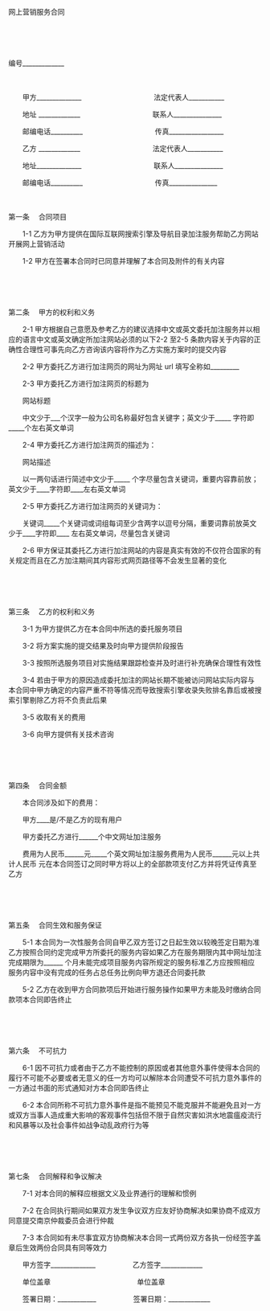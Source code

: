 



网上营销服务合同



 

　　

　　


 编号_____________
 
　　



　　甲方______________　　　　　　　　　　 法定代表人___________

　　地址 _____________　　　　　　　　　　 联系人_______________

　　邮编电话__________　　　　　　　　　　 传真_________________

　　乙方 _____________　　　　　　　　　　 法定代表人___________

　　地址______________　　　　　　　　　　 联系人_______________

　　邮编电话__________　　　　　　　　　　 传真_______________

　　

第一条
　合同项目

　　1-1 乙方为甲方提供在国际互联网搜索引擎及导航目录加注服务帮助乙方网站开展网上营销活动

　　1-2 甲方在签署本合同时已同意并理解了本合同及附件的有关内容

　　

　　

第二条
　甲方的权利和义务

　　2-1 甲方根据自己意愿及参考乙方的建议选择中文或英文委托加注服务并以相应的语言中文或英文确定所加注网站必须的以下2-2 至2-5 条款内容关于内容的正确性合理性可事先向乙方咨询该内容将作为乙方实施方案时的提交内容

　　2-2 甲方委托乙方进行加注网页的网址为网址 url 填写全称如_________

　　2-3 甲方委托乙方进行加注网页的标题为

　　网站标题

　　中文少于___个汉字一般为公司名称最好包含关键字；英文少于_____ 字符即_____个左右英文单词

　　2-4 甲方委托乙方进行加注网页的描述为：

　　网站描述

　　以一两句话进行简述中文少于_____ 个字尽量包含关键词，重要内容靠前放；英文少于____字符即____左右英文单词

　　2-5 甲方委托乙方进行加注网页的关键词为：

　　关键词_____个关键词或词组每词至少含两字以逗号分隔，重要词靠前放英文少于____字符即____ 左右英文单词，尽量包含关键词

　　2-6 甲方保证其委托乙方进行加注网站的内容是真实有效的不仅符合国家的有关规定而且在乙方加注期间其内容形式网页路径等不会发生显著的变化

　　

　　

第三条
　乙方的权利和义务

　　3-1 为甲方提供乙方在本合同中所选的委托服务项目

　　3-2 将方案实施的提交结果及时向甲方提供阶段报告

　　3-3 按照所选服务项目对实施结果跟踪检查并及时进行补充确保合理性有效性

　　3-4 若由于甲方的原因造成委托加注的网站长期不能被访问网站实际内容与本合同中甲方确定的内容严重不符等情况而导致搜索引擎收录失败排名靠后或被搜索引擎剔除乙方将不负责此后果

　　3-5 收取有关的费用

　　3-6 向甲方提供有关技术咨询

　　

　　

第四条
　合同金额

　　本合同涉及如下的费用：

　　甲方____是/不是乙方的现有用户

　　甲方委托乙方进行______个中文网址加注服务

　　费用为人民币______元_____个英文网址加注服务费用为人民币______元以上共计人民币 元在本合同签订之同时甲方将以上的全部款项支付乙方并将凭证传真至乙方

　　

　　

第五条
　合同生效和服务保证

　　5-1 本合同为一次性服务合同自甲乙双方签订之日起生效以较晚签定日期为准乙方按照合同约定完成甲方所委托的服务内容如果乙方在服务期限内其中网址加注完成期限为______ 个月未能完成项目服务内容所规定的服务标准乙方应按照相应服务内容中没有完成的任务占总任务比例向甲方退还合同委托款

　　5-2 乙方在收到甲方合同款项后开始进行服务操作如果甲方未能及时缴纳合同款项本合同即告终止

　　

　　

第六条
　不可抗力

　　6-1 因不可抗力或者由于乙方不能控制的原因或者其他意外事件使得本合同的履行不可能不必要或者无意义的任一方均可以解除本合同遭受不可抗力意外事件的一方通过书面的形式通知对方本合同即告终止

　　6-2 本合同所称不可抗力意外事件是指不能预见不能克服并不能避免且对一方或双方当事人造成重大影响的客观事件包括但不限于自然灾害如洪水地震瘟疫流行和风暴等以及社会事件如战争动乱政府行为等

　　

　　

第七条
　合同解释和争议解决

　　7-1 对本合同的解释应根据文义及业界通行的理解和惯例

　　7-2 在合同执行期间如果双方发生争议双方应友好协商解决如果协商不成双方同意提交南京仲裁委员会进行仲裁

　　7-3 本合同如有未尽事宜双方协商解决本合同一式两份双方各执一份经签字盖章后生效两份合同具有同等效力

　　甲方签字______________　　　　　 乙方签字_____________

　　单位盖章　　　　　　　　　　　　 单位盖章　　

　　签署日期：____________　　　　　 签署日期：_____________

　　